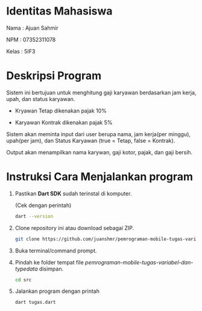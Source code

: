 # Identitas Mahasiswa
Nama  : Ajuan Sahmir

NPM   : 07352311078

Kelas : 5IF3

# Deskripsi Program
Sistem ini bertujuan untuk menghitung gaji karyawan berdasarkan jam kerja, upah, dan status karyawan. 

- Kryawan Tetap dikenakan pajak 10%

- Karyawan Kontrak dikenakan pajak 5%

Sistem akan meminta input dari user berupa nama, jam kerja(per minggu), upah(per jam), dan Status Karyawan (true = Tetap, false = Kontrak).

Output akan menampilkan nama karywan, gaji kotor, pajak, dan gaji bersih.
  
# Instruksi Cara Menjalankan program
1. Pastikan **Dart SDK** sudah terinstal di komputer.
   
   (Cek dengan perintah)
   ```bash
   dart --version
   ```
2. Clone repository ini atau download sebagai ZIP.

   ```bash
   git clone https://github.com/juanshmr/pemrograman-mobile-tugas-variabel-dan-typedata.git
   ```
4. Buka terminal/command prompt.
5. Pindah ke folder tempat file *pemrograman-mobile-tugas-variabel-dan-typedata* disimpan.
   ```bash
   cd src
   ```
7. Jalankan program dengan printah
   ```bash
   dart tugas.dart
   ```
